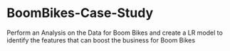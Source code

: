 # BoomBikes-Case-Study
Perform an Analysis on the Data for Boom Bikes and create a LR model to identify the features that can boost the business for Boom Bikes
